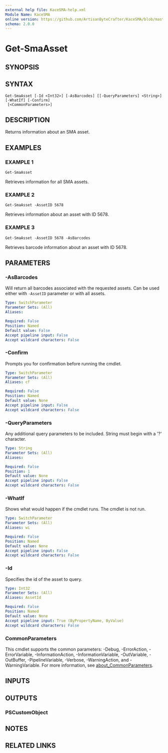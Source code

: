 ```yaml
---
external help file: KaceSMA-help.xml
Module Name: KaceSMA
online version: https://github.com/ArtisanByteCrafter/KaceSMA/blob/master/docs/Get-SmaAsset.md
schema: 2.0.0
---
```


# Get-SmaAsset

## SYNOPSIS

## SYNTAX

```
Get-SmaAsset [-Id <Int32>] [-AsBarcodes] [[-QueryParameters] <String>] [-WhatIf] [-Confirm]
 [<CommonParameters>]
```

## DESCRIPTION
Returns information about an SMA asset.

## EXAMPLES

### EXAMPLE 1
```
Get-SmaAsset
```

Retrieves information for all SMA assets.

### EXAMPLE 2
```
Get-SmaAsset -AssetID 5678
```

Retrieves information about an asset with ID 5678.

### EXAMPLE 3
```
Get-SmaAsset -AssetID 5678 -AsBarcodes
```

Retrieves barcode information about an asset with ID 5678.

## PARAMETERS

### -AsBarcodes
Will return all barcodes associated with the requested assets. Can be used either with `-AssetID` parameter or with all assets.

```yaml
Type: SwitchParameter
Parameter Sets: (All)
Aliases:

Required: False
Position: Named
Default value: False
Accept pipeline input: False
Accept wildcard characters: False
```

### -Confirm
Prompts you for confirmation before running the cmdlet.

```yaml
Type: SwitchParameter
Parameter Sets: (All)
Aliases: cf

Required: False
Position: Named
Default value: None
Accept pipeline input: False
Accept wildcard characters: False
```

### -QueryParameters
Any additional query parameters to be included.
String must begin with a '?' character.

```yaml
Type: String
Parameter Sets: (All)
Aliases:

Required: False
Position: 1
Default value: None
Accept pipeline input: False
Accept wildcard characters: False
```

### -WhatIf
Shows what would happen if the cmdlet runs.
The cmdlet is not run.

```yaml
Type: SwitchParameter
Parameter Sets: (All)
Aliases: wi

Required: False
Position: Named
Default value: None
Accept pipeline input: False
Accept wildcard characters: False
```

### -Id
Specifies the id of the asset to query.

```yaml
Type: Int32
Parameter Sets: (All)
Aliases: AssetId

Required: False
Position: Named
Default value: None
Accept pipeline input: True (ByPropertyName, ByValue)
Accept wildcard characters: False
```

### CommonParameters
This cmdlet supports the common parameters: -Debug, -ErrorAction, -ErrorVariable, -InformationAction, -InformationVariable, -OutVariable, -OutBuffer, -PipelineVariable, -Verbose, -WarningAction, and -WarningVariable. For more information, see [about_CommonParameters](http://go.microsoft.com/fwlink/?LinkID=113216).

## INPUTS

## OUTPUTS

### PSCustomObject
## NOTES

## RELATED LINKS
